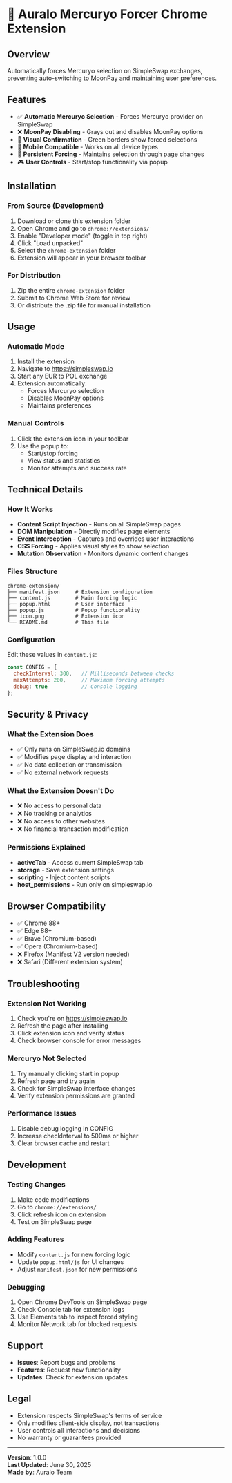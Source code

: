 # 🚀 Auralo Mercuryo Forcer Chrome Extension

## Overview
Automatically forces Mercuryo selection on SimpleSwap exchanges, preventing auto-switching to MoonPay and maintaining user preferences.

## Features
- ✅ **Automatic Mercuryo Selection** - Forces Mercuryo provider on SimpleSwap
- ❌ **MoonPay Disabling** - Grays out and disables MoonPay options  
- 🎯 **Visual Confirmation** - Green borders show forced selections
- 📱 **Mobile Compatible** - Works on all device types
- 🔄 **Persistent Forcing** - Maintains selection through page changes
- 🎮 **User Controls** - Start/stop functionality via popup

## Installation

### From Source (Development)
1. Download or clone this extension folder
2. Open Chrome and go to `chrome://extensions/`
3. Enable "Developer mode" (toggle in top right)
4. Click "Load unpacked" 
5. Select the `chrome-extension` folder
6. Extension will appear in your browser toolbar

### For Distribution
1. Zip the entire `chrome-extension` folder
2. Submit to Chrome Web Store for review
3. Or distribute the .zip file for manual installation

## Usage

### Automatic Mode
1. Install the extension
2. Navigate to https://simpleswap.io
3. Start any EUR to POL exchange
4. Extension automatically:
   - Forces Mercuryo selection
   - Disables MoonPay options
   - Maintains preferences

### Manual Controls
1. Click the extension icon in your toolbar
2. Use the popup to:
   - Start/stop forcing
   - View status and statistics
   - Monitor attempts and success rate

## Technical Details

### How It Works
- **Content Script Injection** - Runs on all SimpleSwap pages
- **DOM Manipulation** - Directly modifies page elements
- **Event Interception** - Captures and overrides user interactions
- **CSS Forcing** - Applies visual styles to show selection
- **Mutation Observation** - Monitors dynamic content changes

### Files Structure
```
chrome-extension/
├── manifest.json     # Extension configuration
├── content.js        # Main forcing logic
├── popup.html        # User interface
├── popup.js          # Popup functionality  
├── icon.png          # Extension icon
└── README.md         # This file
```

### Configuration
Edit these values in `content.js`:
```javascript
const CONFIG = {
  checkInterval: 300,   // Milliseconds between checks
  maxAttempts: 200,     // Maximum forcing attempts
  debug: true           // Console logging
};
```

## Security & Privacy

### What the Extension Does
- ✅ Only runs on SimpleSwap.io domains
- ✅ Modifies page display and interaction
- ✅ No data collection or transmission
- ✅ No external network requests

### What the Extension Doesn't Do  
- ❌ No access to personal data
- ❌ No tracking or analytics
- ❌ No access to other websites
- ❌ No financial transaction modification

### Permissions Explained
- **activeTab** - Access current SimpleSwap tab
- **storage** - Save extension settings
- **scripting** - Inject content scripts
- **host_permissions** - Run only on simpleswap.io

## Browser Compatibility
- ✅ Chrome 88+
- ✅ Edge 88+
- ✅ Brave (Chromium-based)
- ✅ Opera (Chromium-based)
- ❌ Firefox (Manifest V2 version needed)
- ❌ Safari (Different extension system)

## Troubleshooting

### Extension Not Working
1. Check you're on https://simpleswap.io
2. Refresh the page after installing
3. Click extension icon and verify status
4. Check browser console for error messages

### Mercuryo Not Selected
1. Try manually clicking start in popup
2. Refresh page and try again
3. Check for SimpleSwap interface changes
4. Verify extension permissions are granted

### Performance Issues
1. Disable debug logging in CONFIG
2. Increase checkInterval to 500ms or higher
3. Clear browser cache and restart

## Development

### Testing Changes
1. Make code modifications
2. Go to `chrome://extensions/`
3. Click refresh icon on extension
4. Test on SimpleSwap page

### Adding Features
- Modify `content.js` for new forcing logic
- Update `popup.html/js` for UI changes
- Adjust `manifest.json` for new permissions

### Debugging
1. Open Chrome DevTools on SimpleSwap page
2. Check Console tab for extension logs
3. Use Elements tab to inspect forced styling
4. Monitor Network tab for blocked requests

## Support
- **Issues**: Report bugs and problems
- **Features**: Request new functionality
- **Updates**: Check for extension updates

## Legal
- Extension respects SimpleSwap's terms of service
- Only modifies client-side display, not transactions
- User controls all interactions and decisions
- No warranty or guarantees provided

---

**Version**: 1.0.0  
**Last Updated**: June 30, 2025  
**Made by**: Auralo Team
